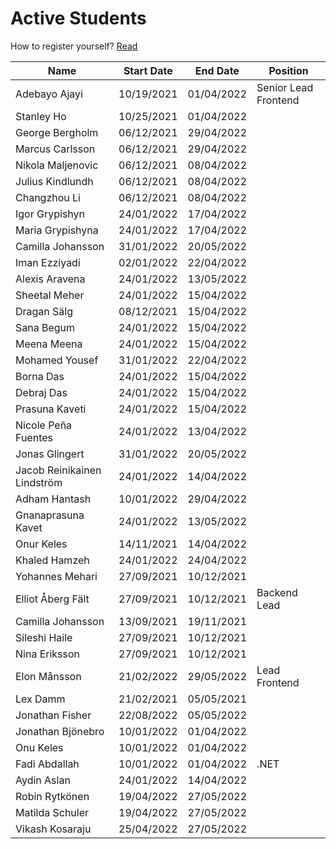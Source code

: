# Active Students

How to register yourself? [Read](https://carelyo.gitlab.io/docs/docs/gettingstarted/getstarted/howToDocument)

| Name      | Start Date | End Date | Position |
|-----------|----|----|--|
| Adebayo Ajayi | 10/19/2021 | 01/04/2022 | Senior Lead Frontend |
| Stanley Ho | 10/25/2021 | 01/04/2022 |  |
| George Bergholm | 06/12/2021 | 29/04/2022 |  |
| Marcus Carlsson | 06/12/2021 | 29/04/2022 |  |
| Nikola Maljenovic | 06/12/2021 | 08/04/2022 |  |
| Julius Kindlundh | 06/12/2021 | 08/04/2022 |  |
| Changzhou Li | 06/12/2021 | 08/04/2022 |  |
| Igor Grypishyn | 24/01/2022 | 17/04/2022 |  |
| Maria Grypishyna | 24/01/2022 | 17/04/2022 |  |
| Camilla Johansson |  31/01/2022  |  20/05/2022  |  |
| Iman Ezziyadi| 02/01/2022 | 22/04/2022 ||
| Alexis Aravena | 24/01/2022 | 13/05/2022 ||
| Sheetal Meher | 24/01/2022 | 15/04/2022 ||
| Dragan Sälg | 08/12/2021| 15/04/2022 ||
| Sana Begum |24/01/2022 | 15/04/2022 ||
| Meena Meena |24/01/2022 | 15/04/2022 ||
| Mohamed Yousef | 31/01/2022 | 22/04/2022 ||
| Borna Das | 24/01/2022 | 15/04/2022 ||
| Debraj Das | 24/01/2022 | 15/04/2022 ||
| Prasuna Kaveti | 24/01/2022 | 15/04/2022 ||
| Nicole Peña Fuentes | 24/01/2022 | 13/04/2022 ||
| Jonas Glingert | 31/01/2022 | 20/05/2022 ||
| Jacob Reinikainen Lindström | 24/01/2022 | 14/04/2022 ||
| Adham Hantash | 10/01/2022 | 29/04/2022 ||
| Gnanaprasuna Kavet | 24/01/2022 | 13/05/2022 ||
| Onur Keles | 14/11/2021 | 14/04/2022 ||
| Khaled Hamzeh | 24/01/2022 | 24/04/2022 ||
|Yohannes Mehari|	27/09/2021	|10/12/2021||
|Elliot Åberg Fält	|27/09/2021|	10/12/2021| Backend Lead|
|Camilla Johansson	|13/09/2021	|19/11/2021||
|Sileshi Haile|	27/09/2021|	10/12/2021||
|Nina Eriksson	|27/09/2021|	10/12/2021||
|Elon Månsson	|21/02/2022|	29/05/2022| Lead Frontend |
|Lex Damm	|21/02/2021|	05/05/2021||
|Jonathan Fisher	|22/08/2022|	05/05/2022||
| Jonathan Bjönebro | 10/01/2022 | 01/04/2022 ||
| Onu Keles | 10/01/2022 | 01/04/2022 ||
| Fadi Abdallah | 10/01/2022 | 01/04/2022 | .NET|
| Aydin Aslan | 24/01/2022 | 14/04/2022 ||
| Robin Rytkönen | 19/04/2022 | 27/05/2022 ||
| Matilda Schuler | 19/04/2022 | 27/05/2022 ||
| Vikash Kosaraju | 25/04/2022 | 27/05/2022 ||
